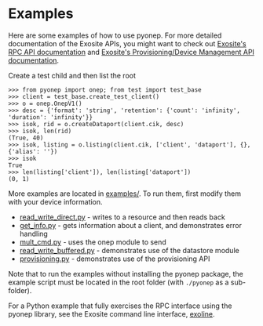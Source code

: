 Examples
========

Here are some examples of how to use pyonep. For more detailed documentation of the Exosite
APIs, you might want to check out [Exosite's RPC API documentation](https://github.com/exosite/docs/tree/master/rpc)
and [Exosite's Provisioning/Device Management API documentation](https://github.com/exosite/docs/tree/master/provision).

Create a test child and then list the root

    >>> from pyonep import onep; from test import test_base
    >>> client = test_base.create_test_client()
    >>> o = onep.OnepV1()
    >>> desc = {'format': 'string', 'retention': {'count': 'infinity', 'duration': 'infinity'}}
    >>> isok, rid = o.createDataport(client.cik, desc)
    >>> isok, len(rid)
    (True, 40)
    >>> isok, listing = o.listing(client.cik, ['client', 'dataport'], {}, {'alias': ''})
    >>> isok
    True
    >>> len(listing['client']), len(listing['dataport'])
    (0, 1)


More examples are located in [examples/](examples). To run them, first modify them with your
device information.

* [read_write_direct.py](https://github.com/exosite-labs/pyonep/blob/master/examples/read_write_direct.py) - writes to a resource and then reads back
* [get_info.py](https://github.com/exosite-labs/pyonep/blob/master/examples/get_info.py) - gets information about a client, and demonstrates error handling
* [mult_cmd.py](https://github.com/exosite-labs/pyonep/blob/master/examples/mult_cmd.py) - uses the onep module to send
* [read_write_buffered.py](https://github.com/exosite-labs/pyonep/blob/master/examples/read_write_buffered.py) - demonstrates use of the datastore module
* [provisioning.py](https://github.com/exosite-labs/pyonep/blob/master/examples/provisioning.py) - demonstrates use of the provisioning API

Note that to run the examples without installing the pyonep package, the
example script must be located in the root folder (with `./pyonep` as a
sub-folder).

For a Python example that fully exercises the RPC interface using the pyonep
library, see the Exosite command line interface, [exoline](http://github.com/exosite/exoline).

